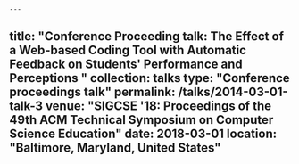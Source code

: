	---
title: "Conference Proceeding talk: The Effect of a Web-based Coding Tool with Automatic Feedback on Students' Performance and Perceptions "
collection: talks
type: "Conference proceedings talk"
permalink: /talks/2014-03-01-talk-3
venue: "SIGCSE '18: Proceedings of the 49th ACM Technical Symposium on Computer Science Education"
date: 2018-03-01
location: "Baltimore, Maryland, United States"
---
